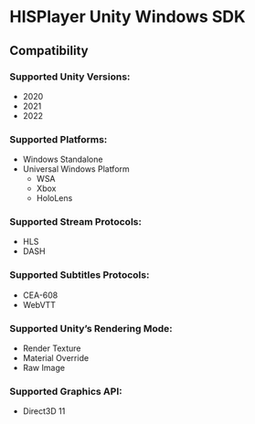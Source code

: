 # HISPlayer Unity Windows SDK

## Compatibility

### Supported Unity Versions: 
* 2020
* 2021
* 2022

### Supported Platforms: 
* Windows Standalone
* Universal Windows Platform
  * WSA
  * Xbox
  * HoloLens

### Supported Stream Protocols: 
* HLS
* DASH

### Supported Subtitles Protocols: 
* CEA-608
* WebVTT

### Supported Unity’s Rendering Mode: 
* Render Texture
* Material Override
* Raw Image

### Supported Graphics API:
* Direct3D 11
